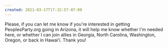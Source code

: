 ```yaml
---
created: 2021-03-17T17:32:57-07:00
---
```


Please, if you can let me know if you're interested in getting PeoplesParty.org going in Arizona, it will help me know whether I'm needed here, or whether I can join allies in Georgia, North Carolina, Washington, Oregon, or back in Hawaiʻi. Thank you!